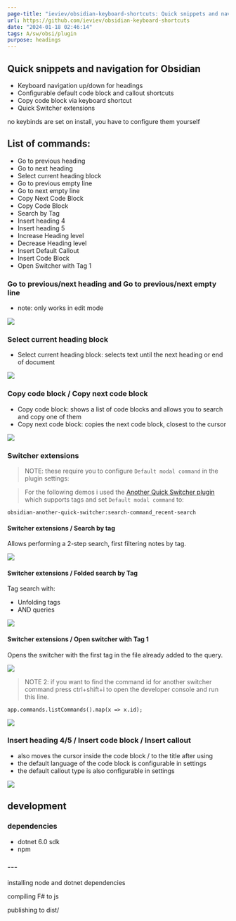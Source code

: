 ```yaml
---
page-title: "ieviev/obsidian-keyboard-shortcuts: Quick snippets and navigation for Obsidian"
url: https://github.com/ieviev/obsidian-keyboard-shortcuts
date: "2024-01-18 02:46:14"
tags: A/sw/obsi/plugin
purpose: headings
---
```


## Quick snippets and navigation for Obsidian

-   Keyboard navigation up/down for headings
-   Configurable default code block and callout shortcuts
-   Copy code block via keyboard shortcut
-   Quick Switcher extensions

no keybinds are set on install, you have to configure them yourself

## List of commands:

-   Go to previous heading
-   Go to next heading
-   Select current heading block
-   Go to previous empty line
-   Go to next empty line
-   Copy Next Code Block
-   Copy Code Block
-   Search by Tag
-   Insert heading 4
-   Insert heading 5
-   Increase Heading level
-   Decrease Heading level
-   Insert Default Callout
-   Insert Code Block
-   Open Switcher with Tag 1

### Go to previous/next heading and Go to previous/next empty line

-   note: only works in edit mode

[![](https://github.com/ieviev/obsidian-keyboard-shortcuts/raw/main/_resources/obs-go-to-heading.gif?raw=true)](https://github.com/ieviev/obsidian-keyboard-shortcuts/blob/main/_resources/obs-go-to-heading.gif?raw=true)

### Select current heading block

-   Select current heading block: selects text until the next heading or end of document

[![](https://github.com/ieviev/obsidian-keyboard-shortcuts/raw/main/_resources/select-current-block.gif?raw=true)](https://github.com/ieviev/obsidian-keyboard-shortcuts/blob/main/_resources/select-current-block.gif?raw=true)

### Copy code block / Copy next code block

-   Copy code block: shows a list of code blocks and allows you to search and copy one of them
-   Copy next code block: copies the next code block, closest to the cursor

[![](https://github.com/ieviev/obsidian-keyboard-shortcuts/raw/main/_resources/obs-copying-codeblocks.gif?raw=true)](https://github.com/ieviev/obsidian-keyboard-shortcuts/blob/main/_resources/obs-copying-codeblocks.gif?raw=true)

### Switcher extensions

> NOTE: these require you to configure `Default modal command` in the plugin settings:

> For the following demos i used the [Another Quick Switcher plugin](https://github.com/tadashi-aikawa/obsidian-another-quick-switcher) which supports tags and set `Default modal command` to:

```
obsidian-another-quick-switcher:search-command_recent-search
```

#### Switcher extensions / Search by tag

Allows performing a 2-step search, first filtering notes by tag.

[![](https://github.com/ieviev/obsidian-keyboard-shortcuts/raw/main/_resources/obs-search-by-tag.gif?raw=true)](https://github.com/ieviev/obsidian-keyboard-shortcuts/blob/main/_resources/obs-search-by-tag.gif?raw=true)

#### Switcher extensions / Folded search by Tag

Tag search with:

-   Unfolding tags
-   AND queries

[![](https://github.com/ieviev/obsidian-keyboard-shortcuts/raw/main/_resources/folded-search-by-tag.gif?raw=true)](https://github.com/ieviev/obsidian-keyboard-shortcuts/blob/main/_resources/folded-search-by-tag.gif?raw=true)

#### Switcher extensions / Open switcher with Tag 1

Opens the switcher with the first tag in the file already added to the query.

[![](https://github.com/ieviev/obsidian-keyboard-shortcuts/raw/main/_resources/obs-with-tag-1.gif?raw=true)](https://github.com/ieviev/obsidian-keyboard-shortcuts/blob/main/_resources/obs-with-tag-1.gif?raw=true)

> NOTE 2: if you want to find the command id for another switcher command press ctrl+shift+i to open the developer console and run this line.

```
app.commands.listCommands().map(x => x.id);
```

[![](https://github.com/ieviev/obsidian-keyboard-shortcuts/raw/main/_resources/command-ids.png)](https://github.com/ieviev/obsidian-keyboard-shortcuts/blob/main/_resources/command-ids.png)

### Insert heading 4/5 / Insert code block / Insert callout

-   also moves the cursor inside the code block / to the title after using
-   the default language of the code block is configurable in settings
-   the default callout type is also configurable in settings

[![](https://github.com/ieviev/obsidian-keyboard-shortcuts/raw/main/_resources/obs-inserting-codeblocks-headings.gif?raw=true)](https://github.com/ieviev/obsidian-keyboard-shortcuts/blob/main/_resources/obs-inserting-codeblocks-headings.gif?raw=true)

## development

### dependencies

-   dotnet 6.0 sdk
-   npm

### \---

installing node and dotnet dependencies

compiling F# to js

publishing to dist/